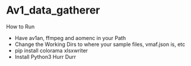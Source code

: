 # Av1_data_gatherer

How to Run

* Have av1an, ffmpeg and aomenc in your Path
* Change the Working Dirs to where your sample files, vmaf.json is, etc
* pip install colorama xlsxwriter
* Install Python3 Hurr Durr
